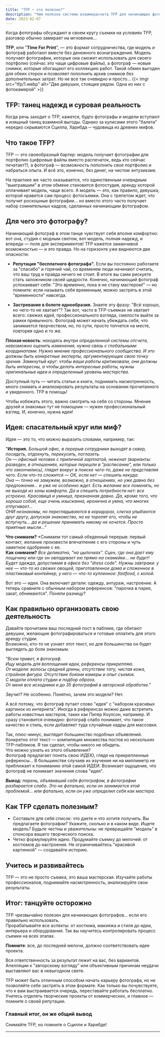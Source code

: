 ```yaml
---
title: "TFP ─ это полезно?"
description: "Чем полезна система взаиморасчета TFP для начинающих фотографов"
date: 2023-02-07
---
```

Когда фотографы обсуждают в своем кругу съемки на условиях TFP, разговор обычно замирает на мгновение...

**TFP**, или "**Time For Print**", — это формат сотрудничества, где модель и фотограф работают вместе без денежного вознаграждения. Модель получает фотографии, которые она сможет использовать для своего портфолио (сейчас это чаще цифровые файлы), а фотограф — новые снимки, которые обогащают его коллекцию работ. Такой обмен выгоден для обеих сторон и позволяет пополнить архив снимков без дополнительных затрат. Но не все так очевидно и просто...
{{< imgr src="tfp/1.webp" alt="Две девушки, стоящие рядом. Одна из них с фотокамерой" >}}

## TFP: танец надежд и суровая реальность

Когда речь заходит о TFP, кажется, будто фотографы и модели вступают в изящный танец взаимной выгоды. Однако за кулисами этого "балета" нередко скрываются Сцилла, Харибда ─ чудовища из древних мифов.

## Что такое TFP?

TFP — это своеобразный бартер: модель получает фотографии для портфолио (цифровые файлы вместо распечаток, ведь кто сейчас печатает?), а фотограф — возможность пополнить свое портфолио и набраться опыта. И всё это, конечно, без денег, на чистом энтузиазме.

На практике же часто оказывается, что единственным очевидным "выигравшим" в этом обмене становится фотостудия, аренду которой оплачивает модель, чаще всего. А модель — это, как правило, девушка, которой нравится сам процесс фотосъемки. Она с трепетом ждет, что получит роскошные фотографии… но вместо этого часто получает набор сомнительных кадров, сделанных начинающим фотографом.

## Для чего это фотографу?

Начинающий фотограф в этом танце чувствует себя вполне комфортно: вот она, студия с модным светом, вот модель, полная надежд, и впереди — поле для экспериментов! TFP кажется заманчивой возможностью — и это правда. Но на горизонте уже виднеются две опасности:

- **Репутация "бесплатного фотографа".** Если вы постоянно работаете за "спасибо" и горячий чай, со временем люди начинают считать, что ваш труд и правда ничего не стоит. В итоге вы сами рискуете стать заложником своей щедрости. Конечно, начинающий фотограф успокаивает себя: "Это временно, пока я не стану мастером!" — но помните: если называть себя временным, можно застрять в этой "временности" навсегда.

- **Застревание в болоте однообразия.** Знаете эту фразу: "Всё хорошо, но чего-то не хватает"? Так вот, часто в TFP-съемках не хватает всего: свежих идей, профессионального взгляда, смелости выйти за рамки привычного. Фотограф может начать убеждать себя, что занимается творчеством, но, по сути, просто топчется на месте, повторяя одно и то же.

**Плохая новость**: *находясь внутри определенной системы отсчета, невозможно оценить изменения, нужна связь с глобальными координатами. Нужно мнение профессионального сообщества. И это должны быть конкретные эксперты, аргументирующие свою точку зрения. Замкнутый круг: чтобы ваши работы критиковали, они должны быть интересны, а чтобы делать интересные работы, нужны оригинальные идеи и определенный уровень мастерства.*

Доступный путь — читать статьи и книги, поднимать насмотренность, много снимать и анализировать результаты на основании прочитанного и увиденного. TFP в помощь!

Чтобы избежать этого, важно смотреть на себя со стороны. Мнение друзей и знакомых тут не помощник — нужен профессиональный взгляд. И, конечно, нужна идея!

## Идея: спасательный круг или миф?

Идея — это то, что можно выразить словами, например, так:  

"**История.** *Большой офис, в перерыв сотрудники выходят в сквер, посидеть, отдохнуть, перекусить, поглазеть.  
Он — офисный человек с приличной зарплатой, неженат (варианты: разведен, в отношениях, которые перешли в "расписание", или только что закончились), глядит вокруг в поиске чего-то, даже не представляя чего. Если что-то сложится — ОК, если нет — спешить некуда.  
Она — точно не замужем, возможно, в отношениях, но уже давно без предложения... и уже не особенно ждет. Есть желание все поменять, но не выходя из зоны комфорта. Да и спешить потребности нет: все устроено. Красавица и умница, признанная давно. Да, кроме того, что хороша собой, еще очень изысканна, иронична и умна, что многих отпугивает...  
ОНИ незнакомы, но переглядываются в коридорах, слегка улыбаются друг другу, допуская знакомство, но не торопят его, чтобы не вспугнуть... да и решение принимать никому не хочется. Просто приятные мысли..."*

**Что снимаем?** *Снимаем тот самый обеденный перерыв: первый контакт, желание произвести впечатление с его стороны и чуть заметное одобрение с ее.  
**Как снимаем?** *Все деликатно, "на цыпочках". Сцен, где она дает ему пощечину или где он овладевает ею прямо на скамейке... не будет! Будет одежда, допустимая в офисе без "dress code". Нужны завтраки: у нее — что-то из свежих овощей, приготовленное дома и сложенное в пластиковый контейнер, у него — что-то купленное: fastfood, с колой.*

Вот это — идея. Она включает детали: одежду, антураж, настроение. А теперь сравните с обычным набором референсов: "парочка в парке, закат, обнимаются". Поняли разницу?

## Как правильно организовать свою деятельность

Давайте прочитаем ваш последний пост в паблике, где обитают девушки, желающие фотографироваться и готовые оплатить для этого аренду студии.  
Возможно, кто-то не узнает этот текст, но для большинства он будет выглядеть до боли знакомым.

*"Всем привет, я фотограф.  
Ищу модель для воплощения идеи, референсы прикрепляю.  
От модели: волосы средней длины, отсутствие тату, чистая кожа, стройная фигура. Отсутствие боязни камеры и опыт съемок.  
С модели оплата студии и подбор образа.  
От меня все исходники и до 35 фотографий в авторской обработке."*

Звучит? Не особенно. Понятно, зачем это модели? Нет.

А всё потому, что фотограф путает слово "идея" с "набором красивых картинок из интернета". Иногда в референсах можно даже встретить работы известных мастеров, таких как Питер Коулсон, например. И сразу становится очевидно: фотограф слабо понимает, что такое качество и стиль, если добавляет туда случайные кадры для массовки.

Так, плюс-минус, выглядит большинство подобных объявлений. Конкретно этот текст — компиляция множества постов из нескольких TFP-пабликов. Я так сделал, чтобы никого не обидеть.  
Что можно узнать из этого объявления?  
Фотограф предлагает понять свою ИДЕЮ, глядя на прикрепленные референсы... В большинстве случаев их изучение ни на миллиметр не приближает к пониманию этой самой ИДЕИ. Возникает ощущение, что фотограф не понимает значения слова "идея".

***Вывод:*** *парень, объявивший себя фотографом, в фотографии разбирается слабо. Это не фатально, если он занимается этой проблемой... или фатально, если он уже определил себя как мастера.*

## Как TFP сделать полезным?

- Составьте для себя список: что даете и что хотите получить.
Вы предлагаете фотографии? Укажите, сколько и в каком виде. Ищете модель? Будьте честны и уважительны: не превращайте "модель" в спонсора вашего творческого поиска.
- Четко формулируйте идею.
Продумайте съемку до мелочей: от костюмов до настроения. Не ограничивайтесь "красивой картинкой" — создавайте историю.

## Учитесь и развивайтесь

TFP — это не просто съемка, это ваша мастерская. Изучайте работы профессионалов, поднимайте насмотренность, анализируйте свои результаты.

## Итог: танцуйте осторожно

TFP чрезвычайно полезен для начинающих фотографов… если его правильно использовать.  
Прорабатывайте все аспекты: от костюма, макияжа и стиля до идеи, интерьера и оборудования. Так вы научитесь контролировать процесс съемки на всех этапах.

**Помните**: все, до последней мелочи, должно соответствовать идее проекта.  

Вся ответственность за результат лежит на вас, без вариантов. Апелляции к "авторскому взгляду" или объективным причинам неудачи выставляют вас в невыгодном свете.

TFP может быть отличным способом начать карьеру фотографа, но не позволяйте себе застрять в этом формате. Как только вы почувствуете, что к вам выстраивается очередь, переставайте работать бесплатно. Учитесь отделять творческие проекты от коммерческих, и главное — помните о своей репутации.

### Главный итог, он же общий вывод

Снимайте TFP, но помните о Сцилле и Харибде!

---

